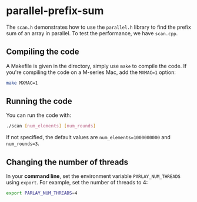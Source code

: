 # parallel-prefix-sum

The `scan.h` demonstrates how to use the `parallel.h` library to find the prefix sum of an array in parallel. To test the performance, we have `scan.cpp`.

## Compiling the code

A Makefile is given in the directory, simply use `make` to compile the code. If you're compiling the code on a M-series Mac, add the `MXMAC=1` option:

```bash
make MXMAC=1
```

## Running the code

You can run the code with:

```bash
./scan [num_elements] [num_rounds]
```

If not specified, the default values are `num_elements=1000000000` and `num_rounds=3`.

## Changing the number of threads

In your **command line**, set the environment variable `PARLAY_NUM_THREADS` using `export`. For example, set the number of threads to 4:

```bash
export PARLAY_NUM_THREADS=4
```
